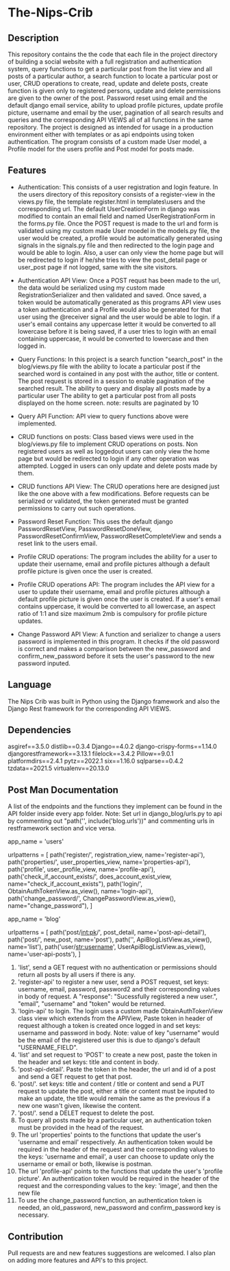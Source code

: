 # The-Nips-Crib

## Description
This repository contains the the code that each file in the project directory of building a social website with a full registration and authentication system, query functions to get a particular post from the list view and all posts of a particular author, a search function to locate a particular post or user, CRUD operations to create, read, update and delete posts, create function is given only to registered persons, update and delete permissions are given to the owner of the post. Password reset using email and the default django email service, ability to upload profile pictures, update profile picture, username and email by the user, pagination of all search results and queries and the corresponding API VIEWS all of all functions in the same repository.
The project is designed as intended for usage in a production environment either with templates or as api endpoints using token authentication. The program consists of a custom made User model, a Profile model for the users profile and Post model for posts made.


## Features
* Authentication: This consists of a user registration and login feature. In the users directory of this repository consists of a register-view in the views.py file, the template register.html in templates\users and the correspondiing url. The default UserCreationForm in django was modified to contain an email field and named UserRegistrationForm in the forms.py file.
Once the POST request is made to the url and form is validated using my custom made User moedel in the models.py file, the user would be created, a profile would be automatically generated using signals in the signals.py file and then redirected to the login page and would be able to login.
Also, a user can only view the home page but will be redirected to login if he/she tries to view the post_detail page or user_post page if not logged, same with the site visitors.

* Authentication API View: Once a POST requst has been made to the url, the data would be serialized using my custom made RegistrationSerializer and then validated and saved. Once saved, a token would be automatically generated as this programs API view uses a token authentication and a Profile would also be generated for that user using the @receiver signal and the user would be able to login. if a user's email contains any uppercase letter it would be converted to all lowercase before it is being saved, if a user tries to login with an email containing uppercase, it would be converted to lowercase and then logged in. 

* Query Functions: In this project is a search function "search_post" in the blog/views.py file with the ability to locate a particular post if the searched word is contained in any post with the author, title or content. The post request is stored in a session to enable pagination of the searched result.
The ability to query and display all posts made by a particular user
The ability to get a particular post from all posts displayed on the home screen.
note: results are paginated by 10

* Query API Function: API view to query functions above were implemented.

* CRUD functions on posts: Class based views were used in the blog/views.py file to implement CRUD operations on posts. Non registered users as well as loggedout users can only view the home page but would be redirected to login if any other operation was attempted. Logged in users can only update and delete posts made by them.

* CRUD functions API View: The CRUD operations here are designed just like the one above with a few modifications. Before requests can be serialized or validated, the token generated must be granted permissions to carry out such operations.

* Password Reset Function: This uses the default django PasswordResetView, PasswordResetDoneView, PasswordResetConfirmView, PasswordResetCompleteView and sends a reset link to the users email.

* Profile CRUD operations: The program includes the ability for a user to update their username, email and profile pictures although a default profile picture is given once the user is created.

* Profile CRUD operations API: The program includes the API view for a user to update their username, email and profile pictures although a default profile picture is given once the user is created. If a user's email contains uppercase, it would be converted to all lowercase, an aspect ratio of 1:1 and size maximum 2mb is compulsory for profile picture updates.

* Change Password API View: A function and serializer to change a users password is implemented in this program. It checks if the old password is correct and makes a comparison between the new_password and confirm_new_password before it sets the user's password to the new password inputed.


## Language
The Nips Crib was built in Python using the Django framework and also the Django Rest framework for the corresponding API VIEWS.


## Dependencies
asgiref==3.5.0
distlib==0.3.4
Django==4.0.2
django-crispy-forms==1.14.0
djangorestframework==3.13.1
filelock==3.4.2
Pillow==9.0.1
platformdirs==2.4.1
pytz==2022.1
six==1.16.0
sqlparse==0.4.2
tzdata==2021.5
virtualenv==20.13.0


## Post Man Documentation
A list of the endpoints and the functions they implement can be found in the API folder inside every app folder.
Note: Set url in django_blog/urls.py to api by commenting out "path('', include('blog.urls'))" and commenting urls in restframework section and vice versa.

app_name = 'users'

urlpatterns = [
    path('register/', registration_view, name='register-api'),
    path('properties/', user_properties_view, name='properties-api'),
    path('profile', user_profile_view, name='profile-api'),
    path('check_if_account_exists/', does_account_exist_view, name="check_if_account_exists"),
    path('login/', ObtainAuthTokenView.as_view(), name='login-api'),
	path('change_password/', ChangePasswordView.as_view(), name="change_password"),
]


app_name = 'blog'

urlpatterns = [
    path('post/<int:pk>/', post_detail, name='post-api-detail'),
    path('post/', new_post, name='post'),
    path('', ApiBlogListView.as_view(), name='list'),
    path('user/<str:username>', UserApiBlogListView.as_view(), name='user-api-posts'),
]

1. 'list', send a GET request with no authentication or permissions should return all posts by all users if there is any.
2. 'register-api' to register a new user, send a POST request, set keys: username, email, password, password2 and their corresponding values in body of request. A "response": "Sucessfully registered a new user.", "email", "username" and "token" would be returned.
3. 'login-api' to login. The login uses a custom made ObtainAuthTokenView class view which extends from the APIView, Paste token in header of request although a token is created once logged in and set keys: username and password in body. Note: value of key "username" would be the email of the registered user this is due to django's default "USERNAME_FIELD".
4. 'list' and set request to 'POST' to create a new post, paste the token in the header and set keys: title and content in body.
5. 'post-api-detail'. Paste the token in the header, the url and id of a post and send a GET request to get that post.
6. 'post/<id of a post made with the same user token>'. set keys: title and content / title or content and send a PUT request to update the post, either a title or content must be inputed to make an update, the title would remain the same as the previous if a new one wasn't given, likewise the content.
7. 'post/<id of a post made with the same user token>'. send a DELET request to delete the post.
8. To query all posts made by a particular user, an authentication token must be provided in the head of the request.
9. The url 'properties' points to the functions that update the user's 'username and email' respectively. An authentication token would be required in the header of the request and the corresponding values to the keys: 'username and email', a user can choose to update only the username or email or both, likewise is postman.
10. The url 'profile-api' points to the functions that update the user's 'profile picture'. An authentication token would be required in the header of the request and the corresponding values to the key: 'image', and then the new file
11. To use the change_password function, an authentication token is needed, an old_password, new_password and confirm_password key is necessary.

## Contribution
Pull requests are and new features suggestions are welcomed.
I also plan on adding more features and API's to this project.